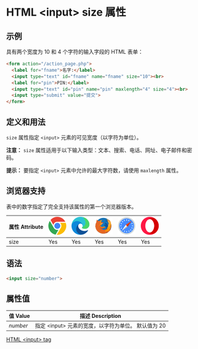HTML \<input> size 属性
===

## 示例

具有两个宽度为 10 和 4 个字符的输入字段的 HTML 表单：

```html idoc:preview:iframe
<form action="/action_page.php">
  <label for="fname">名字:</label>
  <input type="text" id="fname" name="fname" size="10"><br>
  <label for="pin">PIN:</label>
  <input type="text" id="pin" name="pin" maxlength="4" size="4"><br>
  <input type="submit" value="提交">
</form>
```

## 定义和用法

`size` 属性指定 `<input>` 元素的可见宽度（以字符为单位）。

**注意：** `size` 属性适用于以下输入类型：文本、搜索、电话、网址、电子邮件和密码。

**提示：** 要指定 `<input>` 元素中允许的最大字符数，请使用 `maxlength` 属性。

## 浏览器支持

表中的数字指定了完全支持该属性的第一个浏览器版本。

| 属性 Attribute | ![chrome][1] | ![edge][2] | ![firefox][3] | ![safari][4] | ![opera][5] |
| --- | --- | --- | --- | --- | --- |
| size      | Yes | Yes | Yes | Yes | Yes |
<!--rehype:style=width: 100%; display: inline-table;-->

## 语法

```html
<input size="number">
```

## 属性值

| 值 Value | 描述 Description |
| ----- | ----- |
| *number* | 指定 \<input> 元素的宽度，以字符为单位。 默认值为 20 |
<!--rehype:style=width: 100%; display: inline-table;-->

[HTML \<input> tag](./input.md "HTML input 标签参考")

[1]: ../assets/chrome.svg
[2]: ../assets/edge.svg
[3]: ../assets/firefox.svg
[4]: ../assets/safari.svg
[5]: ../assets/opera.svg
